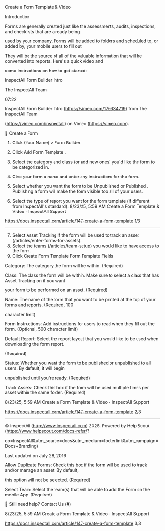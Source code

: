 Create a Form Template & Video

Introduction

Forms are generally created just like the assessments, audits, inspections, and checklists that are already being

used by your company. Forms will be added to folders and scheduled to, or added by, your mobile users to fill out.

They will be the source of all of the valuable information that will be converted into reports.  Here's a quick video and

some instructions on how to get started:

InspectAll Form Builder Intro

The InspectAll Team

07:22

InspectAll Form Builder Intro (https://vimeo.com/176634719) from The InspectAll Team

(https://vimeo.com/inspectall) on Vimeo (https://vimeo.com).

 Create a Form

1. Click  (Your Name)  >  Form Builder
2. Click  Add Form Template .
3. Select the category and class (or add new ones) you'd like the form to be categorized in.
4. Give your form a name and enter any instructions for the form.
5. Select whether you want the form to be  Unpublished  or  Published . Publishing a form will make the form
visible too all of your users.

6. Select the type of report you want for the form template (if different from InspectAll's standard).
8/23/25, 5:59 AM Create a Form Template & Video - InspectAll Support

https://docs.inspectall.com/article/147-create-a-form-template 1/3


---

7. Select  Asset Tracking  if the form will be used to track an asset (/articles/enter-forms-for-assets).
8. Select the teams (/articles/team-setup) you would like to have access to the form.
9. Click  Create Form Template
Form Template Fields

Category: The category the form will be within. (Required)

Class: The class the form will be within. Make sure to select a class that has  Asset Tracking  on if you want

your form to be performed on an asset. (Required)

Name: The name of the form that you want to be printed at the top of your forms and reports. (Required, 100

character limit)

Form Instructions: Add instructions for users to read when they fill out the form. (Optional, 500 character limit)

Default Report: Select the report layout that you would like to be used when downloading the form report.

(Required)

Status: Whether you want the form to be published or unpublished to all users. By default, it will begin

unpublished until you're ready. (Required)

Track Assets: Check this box if the form will be used multiple times per asset within the same folder. (Required)

8/23/25, 5:59 AM Create a Form Template & Video - InspectAll Support

https://docs.inspectall.com/article/147-create-a-form-template 2/3


---

© InspectAll (http://www.inspectall.com) 2025. Powered by Help Scout (https://www.helpscout.com/docs-refer/?

co=InspectAll&utm_source=docs&utm_medium=footerlink&utm_campaign=Docs+Branding)

Last updated on July 28, 2016

Allow Duplicate Forms: Check this box if the form will be used to track and/or manage an asset. By default,

this option will not be selected. (Required)

Select Team: Select the team(s) that will be able to add the Form on the mobile App. (Required)

 Still need help? Contact Us (#)

8/23/25, 5:59 AM Create a Form Template & Video - InspectAll Support

https://docs.inspectall.com/article/147-create-a-form-template 3/3

